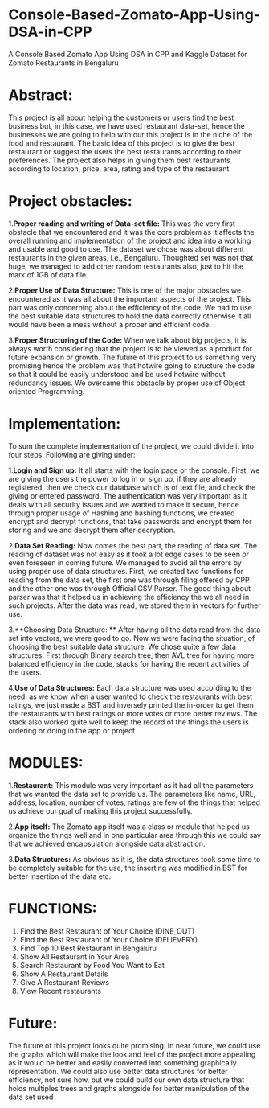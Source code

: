 # Console-Based-Zomato-App-Using-DSA-in-CPP
A Console Based Zomato App Using DSA in CPP and Kaggle Dataset for Zomato Restaurants in Bengaluru

# Abstract:
This project is all about helping the customers or users find the best business but, in this case, we have used restaurant data-set, hence the businesses we are going to help with our this
project is in the niche of the food and restaurant. The basic idea of this project is to give the best restaurant or suggest the users the best restaurants according to their preferences. The project also helps in giving them best restaurants according to location, price, area, rating and type of the restaurant

# Project obstacles:

1.**Proper reading and writing of Data-set file:** This was the very first obstacle that we encountered and it was the core problem as it affects the overall running and implementation of the project and idea into a working and usable and good to use. The dataset we chose was about different restaurants in the given areas, i.e., Bengaluru. Thoughted set was not that huge, we managed to add other random restaurants also, just to hit the mark of 1GB of data file.

2.**Proper Use of Data Structure:**  This is one of the major obstacles we encountered as it was
all about the important aspects of the project. This part was only concerning about the efficiency of the code. We had to use the best suitable data structures to hold the data correctly otherwise it all would have been a mess without a proper and efficient code.

3.**Proper Structuring of the Code:** When we talk about big projects, it is always worth considering that the project is to be viewed as a product for future expansion or growth. The future of this project to us something very promising hence the problem was that hotwire going to structure the code so that it could be easily understood and be used hotwire without redundancy issues. We overcame this obstacle by proper use of Object
oriented Programming.

# Implementation:

To sum the complete implementation of the project, we could divide it into four steps. Following are giving under:

1.**Login and Sign up:** It all starts with the login page or the console. First, we are giving the users the power to log in or sign up, if they are already registered, then we check our database which is of text file, and check the giving or entered password. The authentication was very important as it deals with all security issues and we wanted to make it secure, hence through proper usage of Hashing and hashing functions, we created encrypt and decrypt functions, that take passwords and encrypt them for storing and we and decrypt them after decryption.

2.**Data Set Reading:** Now comes the best part, the reading of data set. The reading of dataset was not easy as it took a lot edge cases to be seen or even foreseen in coming future. We managed to avoid all the errors by using proper use of data structures. First, we created two functions for reading from the data set, the first one was through filing offered by CPP and the other one was through Official CSV Parser. The good thing about parser was that it helped us in achieving the efficiency the we all need in such projects. After the data was read, we stored them in vectors for further use.

3.**Choosing Data Structure: ** After having all the data read from the data set into vectors, we were good to go. Now we were facing the situation, of choosing the best suitable data structure. We chose quite a few data structures. First through Binary search tree, then AVL tree for having more balanced efficiency in the code, stacks for having the recent activities of the users.

4.**Use of Data Structures:** Each data structure was used according to the need, as we know when a user wanted to check the restaurants with best ratings, we just made a BST and inversely printed the in-order to get them the restaurants with best ratings or more votes or more better reviews. The stack also worked quite well to keep the record of the things the users is ordering or doing in the app or project

# MODULES:
1.**Restaurant:** This module was very important as it had all the parameters that we wanted the data set to provide us. The parameters like name, URL, address, location, number of votes, ratings are few of the things that helped us achieve our goal of making this project
successfully.

2.**App itself:** The Zomato app itself was a class or module that helped us organize the things
well and in one particular area through this we could say that we achieved encapsulation alongside data abstraction.

3.**Data Structures:** As obvious as it is, the data structures took some time to be completely suitable for the use, the inserting was modified in BST for better insertion of the data etc.

# FUNCTIONS:
1. Find the Best Restaurant of Your Choice (DINE_OUT) 
2. Find the Best Restaurant of Your Choice (DELIEVERY)
3. Find Top 10 Best Restaurant in Bengaluru
4. Show All Restaurant in Your Area 
5. Search Restaurant by Food You Want to Eat 
7. Show A Restaurant Details
8. Give A Restaurant Reviews
9. View Recent restaurants

# Future:
The future of this project looks quite promising. In near future, we could use the graphs which will make the look and feel of the project more appealing as it would be better and easily converted into something graphically representation. We could also use better data structures for better efficiency, not sure how, but we could build our own data structure that holds multiples trees and graphs alongside for better manipulation of the data set used
